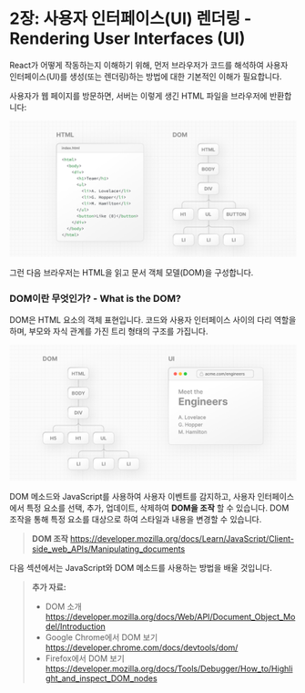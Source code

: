 # 2장: 사용자 인터페이스(UI) 렌더링 - Rendering User Interfaces (UI)

React가 어떻게 작동하는지 이해하기 위해, 먼저 브라우저가 코드를 해석하여 사용자 인터페이스(UI)를 생성(또는 렌더링)하는 방법에 대한 기본적인 이해가 필요합니다.

사용자가 웹 페이지를 방문하면, 서버는 이렇게 생긴 HTML 파일을 브라우저에 반환합니다:

![_resources/image_url__2Flearn_2Flight_2Flea_e20d4a5cf6bd4e9a8.png](_resources/image_url__2Flearn_2Flight_2Flea_e20d4a5cf6bd4e9a8.png)

그런 다음 브라우저는 HTML을 읽고 문서 객체 모델(DOM)을 구성합니다.

### DOM이란 무엇인가? - What is the DOM?

DOM은 HTML 요소의 객체 표현입니다. 코드와 사용자 인터페이스 사이의 다리 역할을 하며, 부모와 자식 관계를 가진 트리 형태의 구조를 가집니다.

![_resources/image_url__2Flearn_2Flight_2Flea_a0c242da0f3e4327b.png](_resources/image_url__2Flearn_2Flight_2Flea_a0c242da0f3e4327b.png)

DOM 메소드와 JavaScript를 사용하여 사용자 이벤트를 감지하고, 사용자 인터페이스에서 특정 요소를 선택, 추가, 업데이트, 삭제하여 **DOM을 조작** 할 수 있습니다. DOM 조작을 통해 특정 요소를 대상으로 하여 스타일과 내용을 변경할 수 있습니다.
> **DOM 조작**
> https://developer.mozilla.org/docs/Learn/JavaScript/Client-side_web_APIs/Manipulating_documents

다음 섹션에서는 JavaScript와 DOM 메소드를 사용하는 방법을 배울 것입니다.

> **추가 자료:**
> 
> - DOM 소개
> https://developer.mozilla.org/docs/Web/API/Document_Object_Model/Introduction
> - Google Chrome에서 DOM 보기
> https://developer.chrome.com/docs/devtools/dom/
> - Firefox에서 DOM 보기
> https://developer.mozilla.org/docs/Tools/Debugger/How_to/Highlight_and_inspect_DOM_nodes

